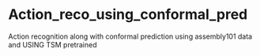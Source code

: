 # Action_reco_using_conformal_pred
Action recognition along with conformal prediction using assembly101 data and USING TSM pretrained

